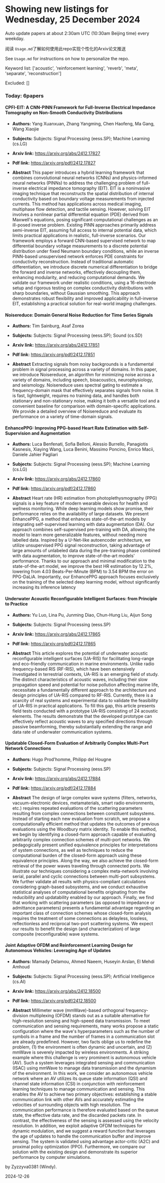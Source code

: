 # Showing new listings for Wednesday, 25 December 2024
Auto update papers at about 2:30am UTC (10:30am Beijing time) every weekday.


阅读 `Usage.md`了解如何使用此repo实现个性化的Arxiv论文推送

See `Usage.md` for instructions on how to personalize the repo. 


Keyword list: ['acoustic', 'reinforcement learning', 'reverb', 'meta', 'separate', 'reconstruction']


Excluded: []


### Today: 6papers 
#### CPFI-EIT: A CNN-PINN Framework for Full-Inverse Electrical Impedance Tomography on Non-Smooth Conductivity Distributions
 - **Authors:** Yang Xuanxuan, Zhang Yangming, Chen Haofeng, Ma Gang, Wang Xiaojie
 - **Subjects:** Subjects:
Signal Processing (eess.SP); Machine Learning (cs.LG)
 - **Arxiv link:** https://arxiv.org/abs/2412.17827

 - **Pdf link:** https://arxiv.org/pdf/2412.17827

 - **Abstract**
 This paper introduces a hybrid learning framework that combines convolutional neural networks (CNNs) and physics-informed neural networks (PINNs) to address the challenging problem of full-inverse electrical impedance tomography (EIT). EIT is a noninvasive imaging technique that reconstructs the spatial distribution of internal conductivity based on boundary voltage measurements from injected currents. This method has applications across medical imaging, multiphase flow detection, and tactile sensing. However, solving EIT involves a nonlinear partial differential equation (PDE) derived from Maxwell's equations, posing significant computational challenges as an ill-posed inverse problem. Existing PINN approaches primarily address semi-inverse EIT, assuming full access to internal potential data, which limits practical applications in realistic, full-inverse scenarios. Our framework employs a forward CNN-based supervised network to map differential boundary voltage measurements to a discrete potential distribution under fixed Neumann boundary conditions, while an inverse PINN-based unsupervised network enforces PDE constraints for conductivity reconstruction. Instead of traditional automatic differentiation, we introduce discrete numerical differentiation to bridge the forward and inverse networks, effectively decoupling them, enhancing modularity, and reducing computational demands. We validate our framework under realistic conditions, using a 16-electrode setup and rigorous testing on complex conductivity distributions with sharp boundaries, without Gaussian smoothing. This approach demonstrates robust flexibility and improved applicability in full-inverse EIT, establishing a practical solution for real-world imaging challenges.
#### Noisereduce: Domain General Noise Reduction for Time Series Signals
 - **Authors:** Tim Sainburg, Asaf Zorea
 - **Subjects:** Subjects:
Signal Processing (eess.SP); Sound (cs.SD)
 - **Arxiv link:** https://arxiv.org/abs/2412.17851

 - **Pdf link:** https://arxiv.org/pdf/2412.17851

 - **Abstract**
 Extracting signals from noisy backgrounds is a fundamental problem in signal processing across a variety of domains. In this paper, we introduce Noisereduce, an algorithm for minimizing noise across a variety of domains, including speech, bioacoustics, neurophysiology, and seismology. Noisereduce uses spectral gating to estimate a frequency-domain mask that effectively separates signals from noise. It is fast, lightweight, requires no training data, and handles both stationary and non-stationary noise, making it both a versatile tool and a convenient baseline for comparison with domain-specific applications. We provide a detailed overview of Noisereduce and evaluate its performance on a variety of time-domain signals.
#### EnhancePPG: Improving PPG-based Heart Rate Estimation with Self-Supervision and Augmentation
 - **Authors:** Luca Benfenati, Sofia Belloni, Alessio Burrello, Panagiotis Kasnesis, Xiaying Wang, Luca Benini, Massimo Poncino, Enrico Macii, Daniele Jahier Pagliari
 - **Subjects:** Subjects:
Signal Processing (eess.SP); Machine Learning (cs.LG)
 - **Arxiv link:** https://arxiv.org/abs/2412.17860

 - **Pdf link:** https://arxiv.org/pdf/2412.17860

 - **Abstract**
 Heart rate (HR) estimation from photoplethysmography (PPG) signals is a key feature of modern wearable devices for health and wellness monitoring. While deep learning models show promise, their performance relies on the availability of large datasets. We present EnhancePPG, a method that enhances state-of-the-art models by integrating self-supervised learning with data augmentation (DA). Our approach combines self-supervised pre-training with DA, allowing the model to learn more generalizable features, without needing more labelled data. Inspired by a U-Net-like autoencoder architecture, we utilize unsupervised PPG signal reconstruction, taking advantage of large amounts of unlabeled data during the pre-training phase combined with data augmentation, to improve state-of-the-art models' performance. Thanks to our approach and minimal modification to the state-of-the-art model, we improve the best HR estimation by 12.2%, lowering from 4.03 Beats-Per-Minute (BPM) to 3.54 BPM the error on PPG-DaLiA. Importantly, our EnhancePPG approach focuses exclusively on the training of the selected deep learning model, without significantly increasing its inference latency
#### Underwater Acoustic Reconfigurable Intelligent Surfaces: from Principle to Practice
 - **Authors:** Yu Luo, Lina Pu, Junming Diao, Chun-Hung Liu, Aijun Song
 - **Subjects:** Subjects:
Signal Processing (eess.SP)
 - **Arxiv link:** https://arxiv.org/abs/2412.17865

 - **Pdf link:** https://arxiv.org/pdf/2412.17865

 - **Abstract**
 This article explores the potential of underwater acoustic reconfigurable intelligent surfaces (UA-RIS) for facilitating long-range and eco-friendly communication in marine environments. Unlike radio frequency-based RIS (RF-RIS), which have been extensively investigated in terrestrial contexts, UA-RIS is an emerging field of study. The distinct characteristics of acoustic waves, including their slow propagation speed and potential for noise pollution affecting marine life, necessitate a fundamentally different approach to the architecture and design principles of UA-RIS compared to RF-RIS. Currently, there is a scarcity of real systems and experimental data to validate the feasibility of UA-RIS in practical applications. To fill this gap, this article presents field tests conducted with a prototype UA-RIS consisting of 24 acoustic elements. The results demonstrate that the developed prototype can effectively reflect acoustic waves to any specified directions through passive beamforming, thereby substantially extending the range and data rate of underwater communication systems.
#### Updatable Closed-Form Evaluation of Arbitrarily Complex Multi-Port Network Connections
 - **Authors:** Hugo Prod'homme, Philipp del Hougne
 - **Subjects:** Subjects:
Signal Processing (eess.SP)
 - **Arxiv link:** https://arxiv.org/abs/2412.17884

 - **Pdf link:** https://arxiv.org/pdf/2412.17884

 - **Abstract**
 The design of large complex wave systems (filters, networks, vacuum-electronic devices, metamaterials, smart radio environments, etc.) requires repeated evaluations of the scattering parameters resulting from complex connections between constituent subsystems. Instead of starting each new evaluation from scratch, we propose a computationally efficient method that updates the outcomes of previous evaluations using the Woodbury matrix identity. To enable this method, we begin by identifying a closed-form approach capable of evaluating arbitrarily complex connection schemes of multi-port networks. We pedagogically present unified equivalence principles for interpretations of system connections, as well as techniques to reduce the computational burden of the closed-form approach using these equivalence principles. Along the way, we also achieve the closed-form retrieval of the power waves traveling through connected ports. We illustrate our techniques considering a complex meta-network involving serial, parallel and cyclic connections between multi-port subsystems. We further validate all results with physics-compliant calculations considering graph-based subsystems, and we conduct exhaustive statistical analyses of computational benefits originating from the reducibility and updatability enabled by our approach. Finally, we find that working with scattering parameters (as opposed to impedance or admittance parameters) presents a fundamental advantage regarding an important class of connection schemes whose closed-form analysis requires the treatment of some connections as delayless, lossless, reflectionless and reciprocal two-port scattering systems. We expect our results to benefit the design (and characterization) of large composite (reconfigurable) wave systems.
#### Joint Adaptive OFDM and Reinforcement Learning Design for Autonomous Vehicles: Leveraging Age of Updates
 - **Authors:** Mamady Delamou, Ahmed Naeem, Huseyin Arslan, El Mehdi Amhoud
 - **Subjects:** Subjects:
Signal Processing (eess.SP); Artificial Intelligence (cs.AI)
 - **Arxiv link:** https://arxiv.org/abs/2412.18500

 - **Pdf link:** https://arxiv.org/pdf/2412.18500

 - **Abstract**
 Millimeter wave (mmWave)-based orthogonal frequency-division multiplexing (OFDM) stands out as a suitable alternative for high-resolution sensing and high-speed data transmission. To meet communication and sensing requirements, many works propose a static configuration where the wave's hyperparameters such as the number of symbols in a frame and the number of frames in a communication slot are already predefined. However, two facts oblige us to redefine the problem, (1) the environment is often dynamic and uncertain, and (2) mmWave is severely impacted by wireless environments. A striking example where this challenge is very prominent is autonomous vehicle (AV). Such a system leverages integrated sensing and communication (ISAC) using mmWave to manage data transmission and the dynamism of the environment. In this work, we consider an autonomous vehicle network where an AV utilizes its queue state information (QSI) and channel state information (CSI) in conjunction with reinforcement learning techniques to manage communication and sensing. This enables the AV to achieve two primary objectives: establishing a stable communication link with other AVs and accurately estimating the velocities of surrounding objects with high resolution. The communication performance is therefore evaluated based on the queue state, the effective data rate, and the discarded packets rate. In contrast, the effectiveness of the sensing is assessed using the velocity resolution. In addition, we exploit adaptive OFDM techniques for dynamic modulation, and we suggest a reward function that leverages the age of updates to handle the communication buffer and improve sensing. The system is validated using advantage actor-critic (A2C) and proximal policy optimization (PPO). Furthermore, we compare our solution with the existing design and demonstrate its superior performance by computer simulations.


by Zyzzyva0381 (Windy). 


2024-12-26
